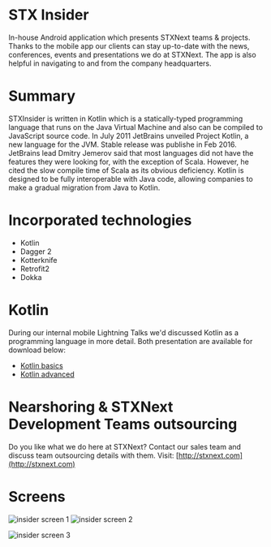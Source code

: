 STX Insider
===========

In-house Android application which presents STXNext teams & projects.
Thanks to the mobile app our clients can stay up-to-date with the news, conferences, events
and presentations we do at STXNext. The app is also helpful in navigating to and from the company headquarters.

# Summary
STXInsider is written in Kotlin which is a statically-typed programming language that runs on the Java Virtual Machine and also can be compiled to JavaScript source code. In July 2011 JetBrains unveiled Project Kotlin, a new language for the JVM. Stable release was publishe in Feb 2016. JetBrains lead Dmitry Jemerov said that most languages did not have the features they were looking for, with the exception of Scala. However, he cited the slow compile time of Scala as its obvious deficiency. Kotlin is designed to be fully interoperable with Java code, allowing companies to make a gradual migration from Java to Kotlin.

# Incorporated technologies
* Kotlin
* Dagger 2
* Kotterknife
* Retrofit2
* Dokka

# Kotlin
During our internal mobile Lightning Talks we'd discussed Kotlin as a programming language in more detail.
Both presentation are available for download below:

* [Kotlin basics](http://www.slideshare.net/BartoszKosarzycki/kotlin-developer-starter-in-android-projects)
* [Kotlin advanced](https://www.google.com)

# Nearshoring & STXNext Development Teams outsourcing
Do you like what we do here at STXNext? Contact our sales team and discuss team outsourcing details with them.
Visit: [http://stxnext.com](http://stxnext.com)

# Screens

![insider screen 1](https://raw.githubusercontent.com/stxnext/stx-insider/develop/StxInsider/screenshots/ezgif-3624670075.gif)
![insider screen 2](https://raw.githubusercontent.com/stxnext/stx-insider/develop/StxInsider/screenshots/ezgif-4027813324.gif)

![insider screen 3](https://raw.githubusercontent.com/stxnext/stx-insider/develop/StxInsider/screenshots/device-2016-03-11-142253_small.png)


